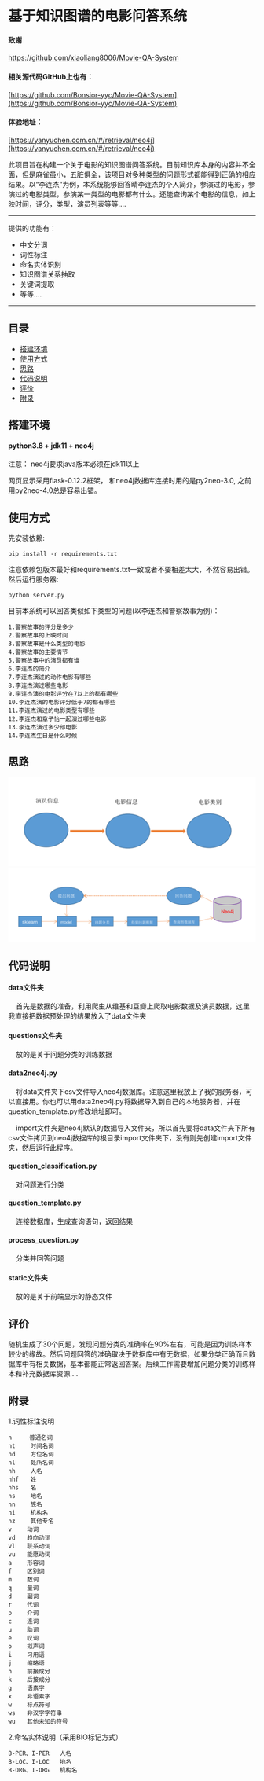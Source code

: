 # 基于知识图谱的电影问答系统


#### 致谢
https://github.com/xiaoliang8006/Movie-QA-System

#### 相关源代码GitHub上也有：

[https://github.com/Bonsior-yyc/Movie-QA-System](https://github.com/Bonsior-yyc/Movie-QA-System)

#### 体验地址：

[https://yanyuchen.com.cn/#/retrieval/neo4j](https://yanyuchen.com.cn/#/retrieval/neo4j)

此项目旨在构建一个关于电影的知识图谱问答系统。目前知识库本身的内容并不全面，但是麻雀虽小，五脏俱全，该项目对多种类型的问题形式都能得到正确的相应结果。以“李连杰”为例，本系统能够回答晴李连杰的个人简介，参演过的电影，参演过的电影类型，参演某一类型的电影都有什么。还能查询某个电影的信息，如上映时间，评分，类型，演员列表等等....

---

提供的功能有：

* 中文分词
* 词性标注
* 命名实体识别
* 知识图谱关系抽取
* 关键词提取
* 等等....

---

## 目录
* [搭建环境](#搭建环境)
* [使用方式](#使用方式)
* [思路](#思路)
* [代码说明](#代码说明)
* [评价](#评价)
* [附录](#附录)


## 搭建环境

#### python3.8 + jdk11 + neo4j

注意： neo4j要求java版本必须在jdk11以上

网页显示采用flask-0.12.2框架， 和neo4j数据库连接时用的是py2neo-3.0, 之前用py2neo-4.0总是容易出错。

## 使用方式

 先安装依赖:

    pip install -r requirements.txt

注意依赖包版本最好和requirements.txt一致或者不要相差太大，不然容易出错。然后运行服务器:

    python server.py


目前本系统可以回答类似如下类型的问题(以李连杰和警察故事为例)：

	1.警察故事的评分是多少
	2.警察故事的上映时间
	3.警察故事是什么类型的电影
	4.警察故事的主要情节
	5.警察故事中的演员都有谁
	6.李连杰的简介
	7.李连杰演过的动作电影有哪些
	8.李连杰演过哪些电影
	9.李连杰演的电影评分在7以上的都有哪些
	10.李连杰演的电影评分低于7的都有哪些
	11.李连杰演过的电影类型有哪些
	12.李连杰和章子怡一起演过哪些电影
	13.李连杰演过多少部电影
	14.李连杰生日是什么时候


## 思路

![images](./images/idea01.png)
![images](./images/idea02.png)

## 代码说明

#### data文件夹

&nbsp;&nbsp;&nbsp;&nbsp;首先是数据的准备，利用爬虫从维基和豆瓣上爬取电影数据及演员数据，这里我直接把数据预处理的结果放入了data文件夹

#### questions文件夹

&nbsp;&nbsp;&nbsp;&nbsp;放的是关于问题分类的训练数据

#### data2neo4j.py

&nbsp;&nbsp;&nbsp;&nbsp;将data文件夹下csv文件导入neo4j数据库。注意这里我放上了我的服务器，可以直接用。你也可以用data2neo4j.py将数据导入到自己的本地服务器，并在question_template.py修改地址即可。

&nbsp;&nbsp;&nbsp;&nbsp;import文件夹是neo4j默认的数据导入文件夹，所以首先要将data文件夹下所有csv文件拷贝到neo4j数据库的根目录import文件夹下，没有则先创建import文件夹，然后运行此程序。

#### question_classification.py

&nbsp;&nbsp;&nbsp;&nbsp;对问题进行分类

#### question_template.py

&nbsp;&nbsp;&nbsp;&nbsp;连接数据库，生成查询语句，返回结果

#### process_question.py

&nbsp;&nbsp;&nbsp;&nbsp;分类并回答问题

#### static文件夹

&nbsp;&nbsp;&nbsp;&nbsp;放的是关于前端显示的静态文件

## 评价

随机生成了30个问题，发现问题分类的准确率在90%左右，可能是因为训练样本较少的缘故。然后问题回答的准确取决于数据库中有无数据，如果分类正确而且数据库中有相关数据，基本都能正常返回答案。后续工作需要增加问题分类的训练样本和补充数据库资源....



## 附录
1.词性标注说明

```text
n　　　普通名词
nt　 　时间名词
nd　 　方位名词
nl　 　处所名词
nh　 　人名
nhf　　姓
nhs　　名
ns　 　地名
nn 　　族名
ni 　　机构名
nz 　　其他专名
v　　 动词
vd　　趋向动词
vl　　联系动词
vu　　能愿动词
a　 　形容词
f　 　区别词
m　 　数词　　
q　 　量词
d　 　副词
r　 　代词
p　　 介词
c　 　连词
u　　 助词
e　 　叹词
o　 　拟声词
i　 　习用语
j　　 缩略语
h　　 前接成分
k　　 后接成分
g　 　语素字
x　 　非语素字
w　 　标点符号
ws　　非汉字字符串
wu　　其他未知的符号
```

2.命名实体说明（采用BIO标记方式）

```text
B-PER、I-PER   人名
B-LOC、I-LOC   地名
B-ORG、I-ORG   机构名
```
